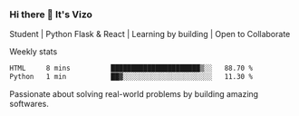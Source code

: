 ### Hi there 👋 It's Vizo

Student | Python Flask & React | Learning by building | Open to Collaborate

Weekly stats
<!--START_SECTION:waka-->

```txt
HTML     8 mins          ██████████████████████▒░░   88.70 %
Python   1 min           ██▓░░░░░░░░░░░░░░░░░░░░░░   11.30 %
```

<!--END_SECTION:waka-->


Passionate about solving real-world problems by building amazing softwares.
